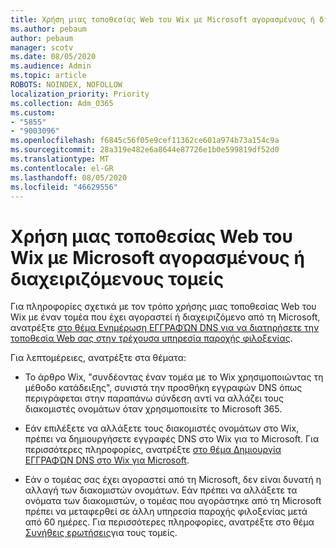 ```yaml
---
title: Χρήση μιας τοποθεσίας Web του Wix με Microsoft αγορασμένους ή διαχειριζόμενους τομείς
ms.author: pebaum
author: pebaum
manager: scotv
ms.date: 08/05/2020
ms.audience: Admin
ms.topic: article
ROBOTS: NOINDEX, NOFOLLOW
localization_priority: Priority
ms.collection: Adm_O365
ms.custom:
- "5855"
- "9003096"
ms.openlocfilehash: f6845c56f05e9cef11362ce601a974b73a154c9a
ms.sourcegitcommit: 28a319e482e6a8644e87726e1b0e599819df52d0
ms.translationtype: MT
ms.contentlocale: el-GR
ms.lasthandoff: 08/05/2020
ms.locfileid: "46629556"
---
```

# <a name="using-a-wix-website-with-microsoft-purchased-or-managed-domains"></a>Χρήση μιας τοποθεσίας Web του Wix με Microsoft αγορασμένους ή διαχειριζόμενους τομείς

Για πληροφορίες σχετικά με τον τρόπο χρήσης μιας τοποθεσίας Web του Wix με έναν τομέα που έχει αγοραστεί ή διαχειριζόμενο από τη Microsoft, ανατρέξτε [στο θέμα Ενημέρωση ΕΓΓΡΑΦΏΝ DNS για να διατηρήσετε την τοποθεσία Web σας στην τρέχουσα υπηρεσία παροχής φιλοξενίας](https://docs.microsoft.com/microsoft-365/admin/dns/update-dns-records-to-retain-current-hosting-provider).

Για λεπτομέρειες, ανατρέξτε στα θέματα: 

- Το άρθρο Wix, "συνδέοντας έναν τομέα με το Wix χρησιμοποιώντας τη μέθοδο κατάδειξης", συνιστά την προσθήκη εγγραφών DNS όπως περιγράφεται στην παραπάνω σύνδεση αντί να αλλάζει τους διακομιστές ονομάτων όταν χρησιμοποιείτε το Microsoft 365.

- Εάν επιλέξετε να αλλάξετε τους διακομιστές ονομάτων στο Wix, πρέπει να δημιουργήσετε εγγραφές DNS στο Wix για το Microsoft. Για περισσότερες πληροφορίες, ανατρέξτε [στο θέμα Δημιουργία ΕΓΓΡΑΦΏΝ DNS στο Wix για Microsoft](https://docs.microsoft.com/microsoft-365/admin/dns/create-dns-records-at-wix).

- Εάν ο τομέας σας έχει αγοραστεί από τη Microsoft, δεν είναι δυνατή η αλλαγή των διακομιστών ονομάτων. Εάν πρέπει να αλλάξετε τα ονόματα των διακομιστών, ο τομέας που αγοράστηκε από τη Microsoft πρέπει να μεταφερθεί σε άλλη υπηρεσία παροχής φιλοξενίας μετά από 60 ημέρες. Για περισσότερες πληροφορίες, ανατρέξτε στο θέμα [Συνήθεις ερωτήσεις](https://docs.microsoft.com/microsoft-365/admin/setup/domains-faq#can-i-transfer-a-domain-i-purchased-from-microsoft-to-another-provider)για τους τομείς.
